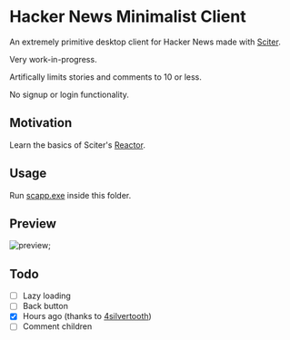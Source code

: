 # Hacker News Minimalist Client

An extremely primitive desktop client for Hacker News made with [Sciter](https://github.com/c-smile/sciter-sdk).

Very work-in-progress.

Artifically limits stories and comments to 10 or less.

No signup or login functionality.

## Motivation

Learn the basics of Sciter's [Reactor](https://sciter.com/developers/sciter-docs/reactor-and-ssx/).

## Usage

Run [scapp.exe](https://github.com/c-smile/sciter-sdk/tree/master/bin.win/x64) inside this folder.

## Preview

![preview](https://i.imgur.com/eDjOGub.gif);

## Todo

- [ ] Lazy loading
- [ ] Back button
- [x] Hours ago (thanks to [4silvertooth](https://github.com/GirkovArpa/news-ycombinator-client/pull/1))
- [ ] Comment children
